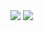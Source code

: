 <img src="https://github-readme-stats.vercel.app/api?username=choccydev&show_icons=true&theme=dracula&count_private=true&border_radius=10&hide_border=true&bg_color=30,442266,331144" />

<img src="https://github-readme-stats.vercel.app/api/top-langs/?username=choccydev&show_icons=true&hide_border=true&theme=dracula&count_private=true&border_radius=10&bg_color=30,442266,331144" />

